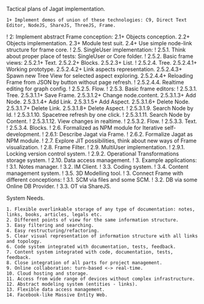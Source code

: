 Tactical plans of Jagat implementation.

	1+ Implement demos of union of these technologies: C9, Direct Text Editor, NodeJS, ShareJS, ThreeJS, Frame.
!	2: Implement abstract Frame conception:
		2.1+ Objects conception.
		2.2+ Objects implementation.
		2.3+ Module test suit.
		2.4+ Use simple node-link structure for frame core.
!		2.5. SingleUser implementation:
!			2.5.1. Think about proper place of tests: SingleUser or Core folder.
!			2.5.2. Basic frame views:
				2.5.2.1+ Text.
				2.5.2.2+ Blocks.
				2.5.2.3+ List.
!				2.5.2.4. Tree.
					2.5.2.4.1+ Working prototype.
					2.5.2.4.2+ Link aspects representation.
					2.5.2.4.3+ Spawn new Tree View for selected aspect exploring.
					2.5.2.4.4+ Reloading Frame from JSON by button without page refresh.
!					2.5.2.4.4. Realtime editing for graph config.
!				2.5.2.5. Flow.
!			2.5.3. Basic frame editors:
!				2.5.3.1. Tree.
					2.5.3.1.1+ Save Frame.
					2.5.3.1.2+ Change node.content.
					2.5.3.1.3+ Add Node.
					2.5.3.1.4+ Add Link.
					2.5.3.1.5+ Add Aspect.
					2.5.3.1.6+ Delete Node.
					2.5.3.1.7+ Delete Link.
					2.5.3.1.8+ Delete Aspect.
!					2.5.3.1.9. Search Node by Id.
!					2.5.3.1.10. Spacetree refresh by one click.
!					2.5.3.1.11. Search Node by Content.
!					2.5.3.1.12. View changes in realtime.
!				2.5.3.2. Flow.
!				2.5.3.3. Text.
!				2.5.3.4. Blocks.
!		2.6. Formalized as NPM module for Iterative self-development.
!			2.6.1: Describe Jagat via Frame.
!			2.6.2. Formalize Jagat as NPM module.
!		2.7. Explore JIT possibilities, think about new ways of Frame visualization.
!		2.8. Frame Filter.
!		2.9. MultiUser implementation.
!			2.9.1. Locking version control system.
!			2.9.2. Operational Transformations storage system.
!		2.10. Data access management.
!	3. Example applications:
!		3.1. Notes manager.
!		3.2. IM Client.
!		3.3. Coding system.
!		3.4. Content management system.
!		3.5. 3D Modelling tool.
!	3. Connect Frame with different conceptions:
!		3.1. SCM via files and some SCM.
!		3.2. DB via some Online DB Provider.
!		3.3. OT via ShareJS.

System Needs.

	1. Flexible overlinkable storage of any type of documentation: notes, links, books, articles, legals etc.
	2. Different points of view for the same information structure.
	3. Easy filtering and searching.
	4. Easy restructuring/refactoring.
	5. Clear visual representation of information structure with all links and topology.
	6. Code system integrated with documentation, tests, feedback.
	7. Content system integrated with code, documentation, tests, feedback.
	8. Close integration of all parts for project management.
	9. Online collaboration: turn-based <-> real-time.
	10. Cloud hosting and storage.
	11. Access from wide range of devices without complex infrastructure.
	12. Abstract modeling system (entities - links).
	13. Flexible data access management.
	14. Facebook-like Massive Entity Web.